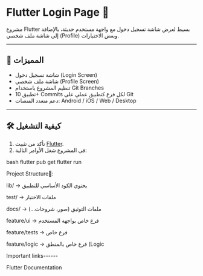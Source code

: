 # Flutter Login Page 🚀

مشروع Flutter بسيط لعرض شاشة تسجيل دخول مع واجهة مستخدم حديثة، بالإضافة إلى شاشة ملف شخصي (Profile) وبعض الاختبارات.

---

## 📌 المميزات
- شاشة تسجيل دخول (Login Screen)
- شاشة ملف شخصي (Profile Screen)
- تنظيم المشروع باستخدام Git Branches
- تطبيق 10+ Commits لكل فرع كتطبيق عملي على Git
- دعم متعدد المنصات: Android / iOS / Web / Desktop

---

## 🛠️ كيفية التشغيل
1. تأكد من تثبيت [Flutter](https://docs.flutter.dev/get-started/install).
2. في المشروع شغل الأوامر التالية:

bash
flutter pub get
flutter run


Project Structure📂:

lib/ → يحتوي الكود الأساسي للتطبيق

test/ → ملفات الاختبار

docs/ → ملفات التوثيق (صور، شروحات...)

feature/ui → فرع خاص بواجهة المستخدم

feature/tests → فرع خاص 

feature/logic → فرع خاص بالمنطق (Logic




Important links------

Flutter Documentation
